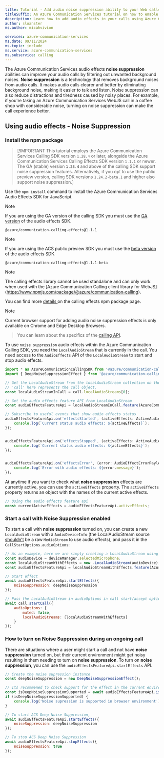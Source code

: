 ```yaml
---
title: Tutorial - Add audio noise suppression ability to your Web calls 
titleSuffix: An Azure Communication Services tutorial on how to enable advanced noise suppression
description: Learn how to add audio effects in your calls using Azure Communication Services.
author: sloanster
ms.author: micahvivion

services: azure-communication-services
ms.date: 09/11/2024
ms.topic: include
ms.service: azure-communication-services
ms.subservice: calling
---
```


The Azure Communication Services audio effects **noise suppression** abilities can improve your audio calls by filtering out unwanted background noises. **Noise suppression** is a technology that removes background noises from audio calls. It makes audio calls clearer and better by eliminating background noise, making it easier to talk and listen. Noise suppression can also reduce distractions and tiredness caused by noisy places. For example, if you're taking an Azure Communication Services WebJS call in a coffee shop with considerable noise, turning on noise suppression can make the call experience better.

## Using audio effects - **Noise Suppression**
### Install the npm package

> [!IMPORTANT
This tutorial employs the Azure Communication Services Calling SDK version `1.28.4` or later, alongside the Azure Communication Services Calling Effects SDK version `1.1.1` or newer. The GA (stable) version **`1.28.4`** and above of the calling SDK support noise suppression features. Alternatively, if you opt to use the public preview version, calling SDK versions `1.24.2-beta.1` and higher also support noise suppression.]

Use the `npm install` command to install the Azure Communication Services Audio Effects SDK for JavaScript.

> [!NOTE]
> If you are using the GA version of the calling SDK you must use the [GA version](https://www.npmjs.com/package/@azure/communication-calling-effects/v/1.1.1) of the audio effects SDK.
```console
@azure/communication-calling-effects@1.1.1
```

> [!NOTE]
> If you are using the ACS public preview SDK you must use the [beta version](https://www.npmjs.com/package/@azure/communication-calling-effects/v/1.1.1-beta.2) of the audio effects SDK.
```console
@azure/communication-calling-effects@1.1.1-beta
```

> [!NOTE]
> The calling effects library cannot be used standalone and can only work when used with the [Azure Communication Calling client library for WebJS] (https://www.npmjs.com/package/@azure/communication-calling).

You can find more [details ](https://www.npmjs.com/package/@azure/communication-calling-effects/v/next) on the calling effects npm package page.

> [!NOTE]
> Current browser support for adding audio noise suppression effects is only available on Chrome and Edge Desktop Browsers.

> You can learn about the specifics of the [calling API](/javascript/api/azure-communication-services/@azure/communication-calling/?view=azure-communication-services-js&preserve-view=true).

To use `noise suppression` audio effects within the Azure Communication Calling SDK, you need the `LocalAudioStream` that is currently in the call. You need access to the `AudioEffects` API of the `LocalAudioStream` to start and stop audio effects.
```js
import * as AzureCommunicationCallingSDK from '@azure/communication-calling'; 
import { DeepNoiseSuppressionEffect } from '@azure/communication-calling-effects'; 

// Get the LocalAudioStream from the localAudioStream collection on the call object
// 'call' here represents the call object.
const localAudioStreamInCall = call.localAudioStreams[0];

// Get the audio effects feature API from LocalAudioStream
const audioEffectsFeatureApi = localAudioStreamInCall.feature(AzureCommunicationCallingSDK.Features.AudioEffects);

// Subscribe to useful events that show audio effects status
audioEffectsFeatureApi.on('effectsStarted', (activeEffects: ActiveAudioEffects) => {
    console.log(`Current status audio effects: ${activeEffects}`);
});


audioEffectsFeatureApi.on('effectsStopped', (activeEffects: ActiveAudioEffects) => {
    console.log(`Current status audio effects: ${activeEffects}`);
});


audioEffectsFeatureApi.on('effectsError', (error: AudioEffectErrorPayload) => {
    console.log(`Error with audio effects: ${error.message}`);
});
```

At anytime if you want to check what **noise suppression** effects are currently active, you can use the `activeEffects` property.
The `activeEffects` property returns an object with the names of the current active effects.
```js
// Using the audio effects feature api
const currentActiveEffects = audioEffectsFeatureApi.activeEffects;
```

### Start a call with Noise Suppression enabled
To start a call with **noise suppression** turned on, you can create a new `LocalAudioStream` with a `AudioDeviceInfo` (the LocalAudioStream source <u>shouldn't</u> be a raw `MediaStream` to use audio effects), and pass it in the `CallStartOptions.audioOptions`:
```js
// As an example, here we are simply creating a LocalAudioStream using the current selected mic on the DeviceManager
const audioDevice = deviceManager.selectedMicrophone;
const localAudioStreamWithEffects = new .LocalAudioStream(audioDevice);
const audioEffectsFeatureApi = localAudioStreamWithEffects.feature(AzureCommunicationCallingSDK.Features.AudioEffects);

// Start effect
await audioEffectsFeatureApi.startEffects({
    noiseSuppression: deepNoiseSuppression
});

// Pass the LocalAudioStream in audioOptions in call start/accept options.
await call.startCall({
    audioOptions: {
        muted: false,
        localAudioStreams: [localAudioStreamWithEffects]
    }
});
```

### How to turn on Noise Suppression during an ongoing call
There are situations where a user might start a call and not have **noise suppression** turned on, but their current environment might get noisy resulting in them needing to turn on **noise suppression**. To turn on **noise suppression**, you can use the `audioEffectsFeatureApi.startEffects` API.
```js
// Create the noise supression instance 
const deepNoiseSuppression = new DeepNoiseSuppressionEffect();

// Its recommened to check support for the effect in the current environment using the isSupported method on the feature API. Remember that Noise Supression is only supported on Desktop Browsers for Chrome and Edge
const isDeepNoiseSuppressionSupported = await audioEffectsFeatureApi.isSupported(deepNoiseSuppression);
if (isDeepNoiseSuppressionSupported) {
    console.log('Noise supression is supported in browser environment');
}

// To start ACS Deep Noise Suppression,
await audioEffectsFeatureApi.startEffects({
    noiseSuppression: deepNoiseSuppression
});

// To stop ACS Deep Noise Suppression
await audioEffectsFeatureApi.stopEffects({
    noiseSuppression: true
});
```
